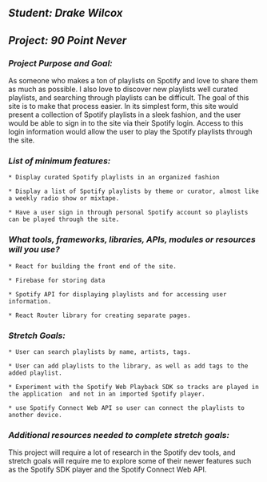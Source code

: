 ## _Student: Drake Wilcox_

## _Project: 90 Point Never_

### _Project Purpose and Goal:_

As someone who makes a ton of playlists on Spotify and love to share them as much as possible. I also love to discover new playlists well curated playlists, and searching through playlists can be difficult.  The goal of this site is to make that process easier. In its simplest form, this site would present a collection of Spotify playlists in a sleek fashion, and the user would be able to sign in to the site via their Spotify login. Access to this login information would allow the user to play the Spotify playlists through the site. 

### _List of minimum features:_ 
	* Display curated Spotify playlists in an organized fashion

	* Display a list of Spotify playlists by theme or curator, almost like a weekly radio show or mixtape.

	* Have a user sign in through personal Spotify account so playlists can be played through the site.  

### _What tools, frameworks, libraries, APIs, modules or resources will you use?_

	* React for building the front end of the site. 

	* Firebase for storing data

	* Spotify API for displaying playlists and for accessing user information. 

	* React Router library for creating separate pages. 

### _Stretch Goals:_ 

	* User can search playlists by name, artists, tags. 

	* User can add playlists to the library, as well as add tags to the added playlist. 

	* Experiment with the Spotify Web Playback SDK so tracks are played in the application 	and not in an imported Spotify player. 

	* use Spotify Connect Web API so user can connect the playlists to another device. 

### _Additional resources needed to complete stretch goals:_

This project will require a lot of research in the Spotify dev tools, and stretch goals will require me to explore some of their newer features such as the Spotify SDK player and the Spotify Connect Web API. 

